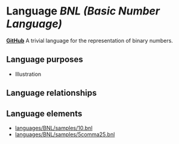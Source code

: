 # Language _BNL (Basic Number Language)_
**[GitHub](https://github.com/softlang/yas/blob/master/BNL)**
A trivial language for the representation of binary numbers.

## Language purposes
* Illustration

## Language relationships

## Language elements
* [languages/BNL/samples/10.bnl](docs/files/languages-BNL-samples-10.bnl.md)
* [languages/BNL/samples/5comma25.bnl](docs/files/languages-BNL-samples-5comma25.bnl.md)
